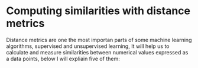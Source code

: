 # Computing similarities with distance metrics
Distance metrics are one the most importan parts of some machine learning algorithms, supervised and unsupervised learning, It will help us to calculate and measure similarities between numerical values expressed as a data points, below I will expliain five of them:



